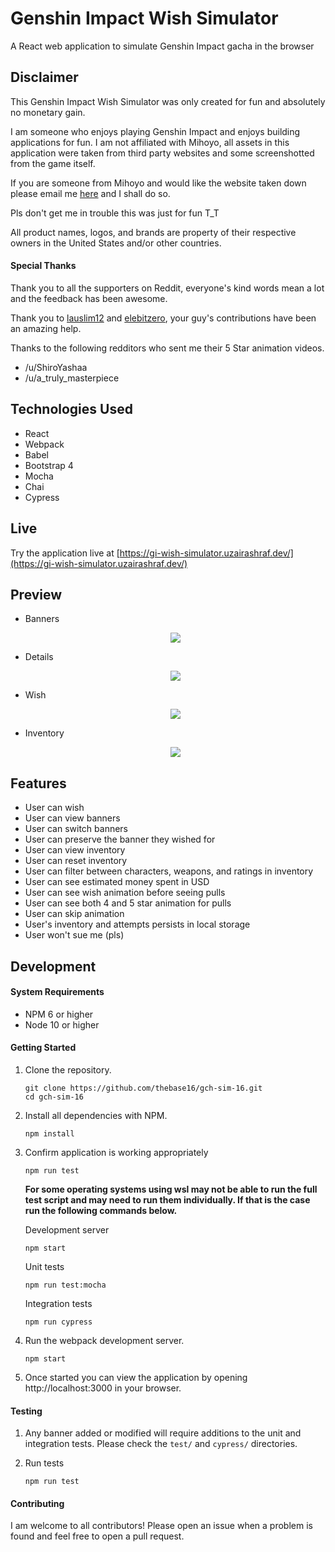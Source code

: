 # Genshin Impact Wish Simulator
A React web application to simulate Genshin Impact gacha in the browser

## Disclaimer

<p>
  This Genshin Impact Wish Simulator was only created for fun and absolutely no monetary gain.
</p>
<p>
  I am someone who enjoys playing Genshin Impact and enjoys building applications for fun.
  I am not affiliated with Mihoyo, all assets in this application were taken from third party websites and some screenshotted from the game itself.
</p>
<p>
  If you are someone from Mihoyo and would like the website taken down please email me <a href="mailto:uzinatorcl@gmail.com">here</a> and I shall do so.
</p>
<p>
  Pls don't get me in trouble this was just for fun T_T
</p>
<p>
  All product names, logos, and brands are property of their respective owners in the United States and/or other countries.
</p>

#### Special Thanks

Thank you to all the supporters on Reddit, everyone's kind words mean a lot and the feedback has been awesome.

Thank you to [lauslim12](https://github.com/lauslim12) and [elebitzero](https://github.com/elebitzero), your guy's contributions have been an amazing help.

Thanks to the following redditors who sent me their 5 Star animation videos.

- /u/ShiroYashaa
- /u/a_truly_masterpiece

## Technologies Used
- React
- Webpack
- Babel
- Bootstrap 4
- Mocha
- Chai
- Cypress

## Live

Try the application live at [https://gi-wish-simulator.uzairashraf.dev/](https://gi-wish-simulator.uzairashraf.dev/)

## Preview

- Banners
  <p align="center">
    <img src="./doc-images/preview-banners.gif">
  </p>

- Details
  <p align="center">
    <img src="./doc-images/preview-details.gif">
  </p>

- Wish
  <p align="center">
    <img src="./doc-images/preview-wish.gif">
  </p>

- Inventory
  <p align="center">
    <img src="./doc-images/preview-inventory.gif">
  </p>

## Features

- User can wish
- User can view banners
- User can switch banners
- User can preserve the banner they wished for
- User can view inventory
- User can reset inventory
- User can filter between characters, weapons, and ratings in inventory
- User can see estimated money spent in USD
- User can see wish animation before seeing pulls
- User can see both 4 and 5 star animation for pulls
- User can skip animation
- User's inventory and attempts persists in local storage
- User won't sue me (pls)

## Development

#### System Requirements

- NPM 6 or higher
- Node 10 or higher

#### Getting Started

1. Clone the repository.

    ```shell
    git clone https://github.com/thebase16/gch-sim-16.git
    cd gch-sim-16
    ```

1. Install all dependencies with NPM.

    ```shell
    npm install
    ```

1. Confirm application is working appropriately

    ```shell
    npm run test
    ```

    **For some operating systems using wsl may not be able to run the full test script and may need to run them individually. If that is the case run the following commands below.**

    Development server
    ```shell
    npm start
    ```

    Unit tests
    ```shell
    npm run test:mocha
    ```

    Integration tests
    ```shell
    npm run cypress
    ```

1. Run the webpack development server.

    ```shell
    npm start
    ```

1. Once started you can view the application by opening http://localhost:3000 in your browser.

#### Testing

1. Any banner added or modified will require additions to the unit and integration tests.  Please check the `test/` and `cypress/` directories.

1. Run tests

    ```shell
    npm run test
    ```

#### Contributing

I am welcome to all contributors! Please open an issue when a problem is found and feel free to open a pull request.
